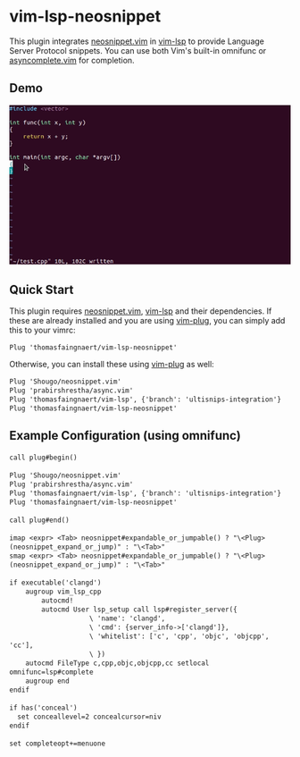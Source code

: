 # vim-lsp-neosnippet
This plugin integrates [neosnippet.vim](https://github.com/Shougo/neosnippet.vim) in [vim-lsp](https://github.com/prabirshrestha/vim-lsp) to provide Language Server Protocol snippets.
You can use both Vim's built-in omnifunc or [asyncomplete.vim](https://github.com/prabirshrestha/asyncomplete.vim) for completion.

## Demo
![GIF demo](https://raw.githubusercontent.com/thomasfaingnaert/images/master/demo-neosnippet.gif)

## Quick Start
This plugin requires [neosnippet.vim](https://github.com/Shougo/neosnippet.vim), [vim-lsp](https://github.com/prabirshrestha/vim-lsp) and their dependencies.
If these are already installed and you are using [vim-plug](https://github.com/junegunn/vim-plug), you can simply add this to your vimrc:
```vim
Plug 'thomasfaingnaert/vim-lsp-neosnippet'
```

Otherwise, you can install these using [vim-plug](https://github.com/junegunn/vim-plug) as well:
```vim
Plug 'Shougo/neosnippet.vim'
Plug 'prabirshrestha/async.vim'
Plug 'thomasfaingnaert/vim-lsp', {'branch': 'ultisnips-integration'}
Plug 'thomasfaingnaert/vim-lsp-neosnippet'
```

## Example Configuration (using omnifunc)
```vim
call plug#begin()

Plug 'Shougo/neosnippet.vim'
Plug 'prabirshrestha/async.vim'
Plug 'thomasfaingnaert/vim-lsp', {'branch': 'ultisnips-integration'}
Plug 'thomasfaingnaert/vim-lsp-neosnippet'

call plug#end()

imap <expr> <Tab> neosnippet#expandable_or_jumpable() ? "\<Plug>(neosnippet_expand_or_jump)" : "\<Tab>"
smap <expr> <Tab> neosnippet#expandable_or_jumpable() ? "\<Plug>(neosnippet_expand_or_jump)" : "\<Tab>"

if executable('clangd')
    augroup vim_lsp_cpp
        autocmd!
        autocmd User lsp_setup call lsp#register_server({
                    \ 'name': 'clangd',
                    \ 'cmd': {server_info->['clangd']},
                    \ 'whitelist': ['c', 'cpp', 'objc', 'objcpp', 'cc'],
                    \ })
	autocmd FileType c,cpp,objc,objcpp,cc setlocal omnifunc=lsp#complete
    augroup end
endif

if has('conceal')
  set conceallevel=2 concealcursor=niv
endif

set completeopt+=menuone
```
